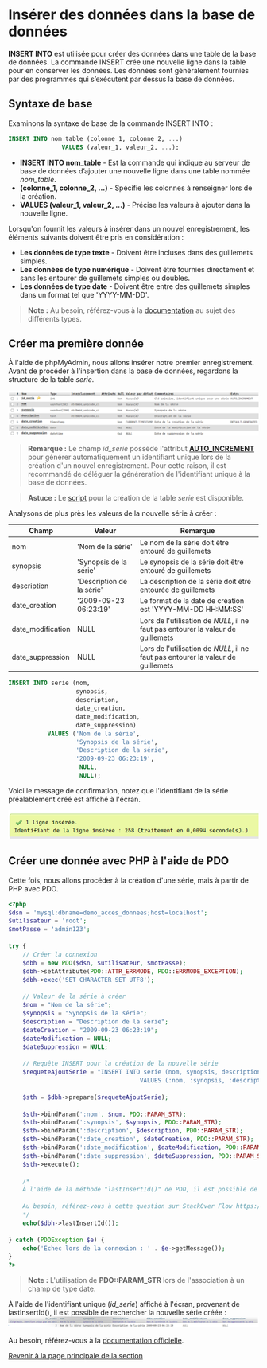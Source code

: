 # Insérer des données dans la base de données

__INSERT INTO__ est utilisée pour créer des données dans une table de la base de données. La commande INSERT crée une nouvelle ligne dans la table pour en conserver les données. Les données sont généralement fournies par des programmes qui s’exécutent par dessus la base de données.

## Syntaxe de base

Examinons la syntaxe de base de la commande INSERT INTO :

```sql
INSERT INTO nom_table (colonne_1, colonne_2, ...)
               VALUES (valeur_1, valeur_2, ...);
```

- __INSERT INTO nom\_table__ - Est la commande qui indique au serveur de base de données d’ajouter une nouvelle ligne dans une table nommée _nom\_table_.
- __(colonne_1, colonne_2, ...)__ - Spécifie les colonnes à renseigner lors de la création.
- __VALUES (valeur_1, valeur_2, ...)__ - Précise les valeurs à ajouter dans la nouvelle ligne.

Lorsqu'on fournit les valeurs à insérer dans un nouvel enregistrement, les éléments suivants doivent être pris en considération :

- __Les données de type texte__ - Doivent être incluses dans des guillemets simples.
- __Les données de type numérique__ - Doivent être fournies directement et sans les entourer de guillemets simples ou doubles.
- __Les données de type date__ - Doivent être entre des guillemets simples dans un format tel que 'YYYY-MM-DD'.

>**Note :** Au besoin, référez-vous à la [documentation](https://dev.mysql.com/doc/refman/8.0/en/data-types.html) au sujet des différents types.

## Créer ma première donnée

À l'aide de phpMyAdmin, nous allons insérer notre premier enregistrement. Avant de procéder à l'insertion dans la base de données, regardons la structure de la table _serie_.

![Structure de la table série.](../images/structure-table-serie.PNG)

>**Remarque :** Le champ _id\_serie_ possède l'attribut __[AUTO_INCREMENT](https://dev.mysql.com/doc/refman/8.0/en/example-auto-increment.html)__ pour générer automatiquement un identifiant unique lors de la création d'un nouvel enregistrement. Pour cette raison, il est recommandé de déléguer la généreration de l'identifiant unique à la base de données.

>**Astuce :** Le [script](../src/exemple-interaction-bd/creation-table-serie.sql) pour la création de la table _serie_ est disponible.

Analysons de plus près les valeurs de la nouvelle série à créer :

| Champ | Valeur | Remarque |
|---|---|---|
| nom | 'Nom de la série' | Le nom de la série doit être entouré de guillemets |
| synopsis | 'Synopsis de la série' | Le synopsis de la série doit être entouré de guillemets |
| description | 'Description de la série' | La description de la série doit être entourée de guillemets |
| date_creation | '2009-09-23 06:23:19' | Le format de la date de création est 'YYYY-MM-DD HH:MM:SS' |
| date\_modification | NULL | Lors de l'utilisation de _NULL_, il ne faut pas entourer la valeur de guillemets |
| date\_suppression | NULL | Lors de l'utilisation de _NULL_, il ne faut pas entourer la valeur de guillemets |

```sql
INSERT INTO serie (nom,
                   synopsis,
                   description,
                   date_creation,
                   date_modification,
                   date_suppression)
           VALUES ('Nom de la série',
                   'Synopsis de la série',
                   'Description de la série',
                   '2009-09-23 06:23:19',
                    NULL,
                    NULL);
```

Voici le message de confirmation, notez que l'identifiant de la série préalablement créé est affiché à l'écran.

![Message de confirmation suite à l'insertion de la série](../images/confirmation-phpmyadmin-insert.PNG)

## Créer une donnée avec PHP à l'aide de PDO

Cette fois, nous allons procéder à la création d'une série, mais à partir de PHP avec PDO.

```php
<?php
$dsn = 'mysql:dbname=demo_acces_donnees;host=localhost';
$utilisateur = 'root';
$motPasse = 'admin123';

try {
    // Créer la connexion
    $dbh = new PDO($dsn, $utilisateur, $motPasse);
    $dbh->setAttribute(PDO::ATTR_ERRMODE, PDO::ERRMODE_EXCEPTION);
    $dbh->exec('SET CHARACTER SET UTF8');

    // Valeur de la série à créer
    $nom = "Nom de la série";
    $synopsis = "Synopsis de la série";
    $description = "Description de la série";
    $dateCreation = "2009-09-23 06:23:19";
    $dateModification = NULL;
    $dateSuppression = NULL;

    // Requête INSERT pour la création de la nouvelle série
    $requeteAjoutSerie = "INSERT INTO serie (nom, synopsis, description, date_creation, date_modification, date_suppression)
                                     VALUES (:nom, :synopsis, :description, :date_creation, :date_modification, :date_suppression)";

    $sth = $dbh->prepare($requeteAjoutSerie);

    $sth->bindParam(':nom', $nom, PDO::PARAM_STR);
    $sth->bindParam(':synopsis', $synopsis, PDO::PARAM_STR);
    $sth->bindParam(':description', $description, PDO::PARAM_STR);
    $sth->bindParam(':date_creation', $dateCreation, PDO::PARAM_STR);
    $sth->bindParam(':date_modification', $dateModification, PDO::PARAM_STR);
    $sth->bindParam(':date_suppression', $dateSuppression, PDO::PARAM_STR);
    $sth->execute();

    /*
    À l'aide de la méthode "lastInsertId()" de PDO, il est possible de récupérer l'identifiant unique de la série créée (id_serie).

    Au besoin, référez-vous à cette question sur StackOver Flow https://stackoverflow.com/questions/17112852/get-the-new-record-primary-key-id-from-mysql-insert-query.
    */
    echo($dbh->lastInsertId());

} catch (PDOException $e) {
    echo('Échec lors de la connexion : ' . $e->getMessage());
}
?>
```

>**Note :** L'utilisation de __PDO::PARAM_STR__ lors de l'association à un champ de type date.

À l'aide de l'identifiant unique (_id\_serie_) affiché à l'écran, provenant de lastInsertId(), il est possible de rechercher la nouvelle série créée :
![Affichage de la nouvelle série créée à partir du PHP](../images/serie-cree-via-php.PNG)

Au besoin, référez-vous à la [documentation officielle](https://dev.mysql.com/doc/refman/8.0/en/insert.html).

[Revenir à la page principale de la section](README.md)
